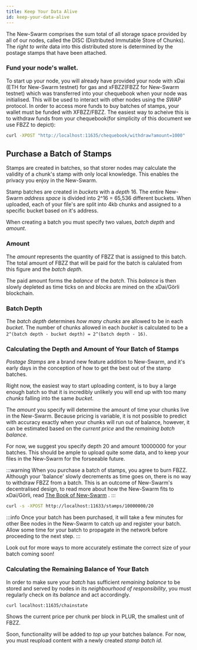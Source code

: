 ```yaml
---
title: Keep Your Data Alive
id: keep-your-data-alive
---
```


The New-Swarm comprises the sum total of all storage space provided by all of our nodes, called the DISC (Distributed Immutable Store of Chunks). The *right to write* data into this distributed store is determined by the postage stamps that have been attached.

### Fund your node's wallet.

To start up your node, you will already have provided your node with xDai
(ETH for New-Swarm testnet) for gas and xFBZZ(FBZZ for New-Swarm testnet) which was transferred into your chequebook when
your node was initialised. This will be used to interact with other
nodes using the *SWAP* protocol. In order to access more funds to buy
batches of stamps, your wallet must be funded with XFBZZ/FBZZ. The easiest
way to acheive this is to withdraw funds from your chequebook(for simplicity of this document we use FBZZ to depict):

```bash
curl -XPOST "http://localhost:11635/chequebook/withdraw?amount=1000"
```

## Purchase a Batch of Stamps

Stamps are created in batches, so that storer nodes may calculate the
validity of a chunk's stamp with only local knowledge. This enables
the privacy you enjoy in the New-Swarm.

Stamp batches are created in *buckets* with a *depth* 16. The entire
New-Swarm *address space* is divided into 2^16 = 65,536 different
buckets. When uploaded, each of your file's are split into 4kb chunks
and assigned to a specific bucket based on it's address.

When creating a batch you must specify two values, *batch depth* and *amount*.

### Amount

The *amount* represents the quantity of FBZZ that is assigned to this batch. The total amount of FBZZ that will be paid for the batch is calulated from this figure and the *batch depth*.

The paid amount forms the *balance* of the *batch*. This *balance* is then slowly depleted as time ticks on and *blocks* are mined on the xDai/Görli blockchain.

### Batch Depth

The *batch depth* determines *how many chunks* are allowed to be in each *bucket*. The number of chunks allowed in each *bucket* is calculated to be a `2^(batch depth - bucket depth) = 2^(batch depth - 16)`.

### Calculating the Depth and Amount of Your Batch of Stamps

*Postage Stamps* are a brand new feature addition to New-Swarm, and it's early days in the conception of how to get the best out of the stamp batches.

Right now, the easiest way to start uploading content, is to buy a large enough batch so that it is incredibly unlikely you will end up with too many *chunks* falling into the same *bucket*.

The *amount* you specify will determine the amount of time your chunks live in the New-Swarm. Because pricing is variable, it is not possible to predict with accuracy exactly when your chunks will run out of balance, however, it can be estimated based on the *current price* and the *remaining batch balance*.

For now, we suggest you specify depth 20 and amount 10000000 for your
batches. This should be ample to upload quite some data, and to keep
your files in the New-Swarm for the forseeable future.

:::warning
When you purchase a batch of stamps, you agree to burn FBZZ. Although your 'balance' slowly decrements as time goes on, there is no way to withdraw FBZZ from a batch. This is an outcome of New-Swarm's decentralised design, to read more about how the New-Swarm fits to xDai/Görli, read <a href="#" target="_blank" rel="noopener noreferrer">The Book of New-Swarm</a> .
:::

```bash
curl -s -XPOST http://localhost:11633/stamps/10000000/20
```

:::info
Once your batch has been purchased, it will take a few minutes for other Bee nodes in the New-Swarm to catch up and register your batch. Allow some time for your batch to propagate in the network before proceeding to the next step.
:::

Look out for more ways to more accurately estimate the correct size of your batch coming soon!

### Calculating the Remaining Balance of Your Batch

In order to make sure your *batch* has sufficient *remaining balance* to be stored and served by nodes in its *neighbourhood of responsibility*, you must regularly check on its *balance* and act accordingly. 

```bash
curl localhost:11635/chainstate
```

Shows the current price per chunk per block in PLUR, the smallest unit of FBZZ.

Soon, functionality will be added to *top up* your batches balance. For now, you must reupload content with a newly created *stamp batch id*.
